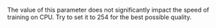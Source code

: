 
The value of this parameter does not significantly impact the speed of training on CPU. Try to set it to 254 for the best possible quality.
